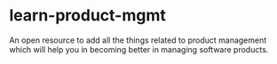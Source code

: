 # learn-product-mgmt
An open resource to add all the things related to product management which will help you in becoming better in managing software products. 
